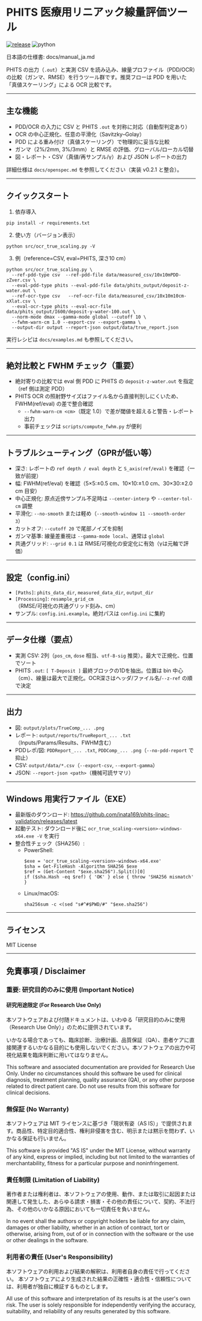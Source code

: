 ﻿# PHITS 医療用リニアック線量評価ツール

[![release](https://img.shields.io/github/v/release/inata169/phits-linac-validation?include_prereleases&label=release)](https://github.com/inata169/phits-linac-validation/releases/latest)
![python](https://img.shields.io/badge/python-%3E%3D3.9-blue)

日本語の仕様書: docs/manual_ja.md

PHITS の出力（`.out`）と実測 CSV を読み込み、線量プロファイル（PDD/OCR）の比較（ガンマ、RMSE）を行うツール群です。推奨フローは PDD を用いた「真値スケーリング」による OCR 比較です。

---

## 主な機能
- PDD/OCR の入力に CSV と PHITS `.out` を対称に対応（自動型判定あり）
- OCR の中心正規化、任意の平滑化（Savitzky–Golay）
- PDD による重み付け（真値スケーリング）で物理的に妥当な比較
- ガンマ（2%/2mm, 3%/3mm）と RMSE の評価、グローバル/ローカル切替
- 図・レポート・CSV（真値/再サンプル/γ）および JSON レポートの出力

詳細仕様は `docs/openspec.md` を参照してください（実装 v0.2.1 と整合）。

---

## クイックスタート
1) 依存導入
```
pip install -r requirements.txt
```
2) 使い方（バージョン表示）
```
python src/ocr_true_scaling.py -V
```
3) 例（reference=CSV, eval=PHITS, 深さ10 cm）
```
python src/ocr_true_scaling.py \
  --ref-pdd-type csv  --ref-pdd-file data/measured_csv/10x10mPDD-zZver.csv \
  --eval-pdd-type phits --eval-pdd-file data/phits_output/deposit-z-water.out \
  --ref-ocr-type csv   --ref-ocr-file data/measured_csv/10x10m10cm-xXlat.csv \
  --eval-ocr-type phits --eval-ocr-file data/phits_output/I600/deposit-y-water-100.out \
  --norm-mode dmax --gamma-mode global --cutoff 10 \
  --fwhm-warn-cm 1.0 --export-csv --export-gamma \
  --output-dir output --report-json output/data/true_report.json
```

実行レシピは `docs/examples.md` も参照してください。

---

## 絶対比較と FWHM チェック（重要）
- 絶対寄りの比較では eval 側 PDD に PHITS の `deposit-z-water.out` を指定（ref 側は測定 PDD）
- PHITS OCR の照射野サイズはファイル名から直接判別しにくいため、FWHM(ref/eval) の差で整合確認
  - `--fwhm-warn-cm <cm>`（既定 1.0）で差が閾値を超えると警告・レポート出力
  - 事前チェックは `scripts/compute_fwhm.py` が便利

---

## トラブルシューティング（GPRが低い等）
- 深さ: レポートの `ref depth / eval depth` と `S_axis(ref/eval)` を確認（一致が前提）
- 幅: FWHM(ref/eval) を確認（5×5:±0.5 cm、10×10:±1.0 cm、30×30:±2.0 cm 目安）
- 中心正規化: 原点近傍サンプル不足時は `--center-interp` や `--center-tol-cm` 調整
- 平滑化: `--no-smooth` または軽め（`--smooth-window 11 --smooth-order 3`）
- カットオフ: `--cutoff 20` で尾部ノイズを抑制
- ガンマ基準: 線量差重視は `--gamma-mode local`、通常は `global`
- 共通グリッド: `--grid 0.1` は RMSE/可視化の安定化に有効（γは元軸で評価）

---

## 設定（config.ini）
- `[Paths]`: `phits_data_dir`, `measured_data_dir`, `output_dir`
- `[Processing]`: `resample_grid_cm`（RMSE/可視化の共通グリッド刻み、cm）
- サンプル: `config.ini.example`。絶対パスは `config.ini` に集約

---

## データ仕様（要点）
- 実測 CSV: 2列（`pos_cm`, `dose` 相当、`utf-8-sig` 推奨）。最大で正規化、位置でソート
- PHITS `.out`: `[ T-Deposit ]` 最終ブロックの1Dを抽出。位置は bin 中心（cm）、線量は最大で正規化。OCR深さはヘッダ/ファイル名/`--z-ref` の順で決定

---

## 出力
- 図: `output/plots/TrueComp_... .png`
- レポート: `output/reports/TrueReport_... .txt`（Inputs/Params/Results、FWHM含む）
- PDDレポ/図: `PDDReport_... .txt`, `PDDComp_... .png`（`--no-pdd-report` で抑止）
- CSV: `output/data/*.csv`（`--export-csv`, `--export-gamma`）
- JSON: `--report-json <path>`（機械可読サマリ）

---

## Windows 用実行ファイル（EXE）
- 最新版のダウンロード: https://github.com/inata169/phits-linac-validation/releases/latest
- 起動テスト: ダウンロード後に `ocr_true_scaling-<version>-windows-x64.exe -V` を実行
- 整合性チェック（SHA256）:
  - PowerShell:
    ```
    $exe = 'ocr_true_scaling-<version>-windows-x64.exe'
    $sha = Get-FileHash -Algorithm SHA256 $exe
    $ref = (Get-Content "$exe.sha256").Split()[0]
    if ($sha.Hash -eq $ref) { 'OK' } else { throw 'SHA256 mismatch' }
    ```
  - Linux/macOS:
    ```
    sha256sum -c <(sed "s#^#$PWD/#" "$exe.sha256")
    ```

---

## ライセンス
MIT License

---

## 免責事項 / Disclaimer

### 重要: 研究目的のみに使用 (Important Notice)

#### 研究用途限定 (For Research Use Only)

本ソフトウェアおよび付随ドキュメントは、いわゆる「研究目的のみに使用（Research Use Only）」のために提供されています。

いかなる場合であっても、臨床診断、治療計画、品質保証（QA）、患者ケアに直接関連するいかなる目的にも使用しないでください。本ソフトウェアの出力や可視化結果を臨床判断に用いてはなりません。

This software and associated documentation are provided for Research Use Only.
Under no circumstances should this software be used for clinical diagnosis, treatment planning, quality assurance (QA), or any other purpose related to direct patient care. Do not use results from this software for clinical decisions.

### 無保証 (No Warranty)

本ソフトウェアは MIT ライセンスに基づき「現状有姿（AS IS）」で提供されます。商品性、特定目的適合性、権利非侵害を含む、明示または黙示を問わず、いかなる保証も行いません。

This software is provided "AS IS" under the MIT License, without warranty of any kind, express or implied, including but not limited to the warranties of merchantability, fitness for a particular purpose and noninfringement.

### 責任制限 (Limitation of Liability)

著作者または権利者は、本ソフトウェアの使用、動作、または取引に起因または関連して発生した、あらゆる請求・損害・その他の責任について、契約、不法行為、その他のいかなる原因においても一切責任を負いません。

In no event shall the authors or copyright holders be liable for any claim, damages or other liability, whether in an action of contract, tort or otherwise, arising from, out of or in connection with the software or the use or other dealings in the software.

### 利用者の責任 (User's Responsibility)

本ソフトウェアの利用および結果の解釈は、利用者自身の責任で行ってください。
本ソフトウェアにより生成された結果の正確性・適合性・信頼性については、利用者が独自に検証するものとします。

All use of this software and interpretation of its results is at the user's own risk. The user is solely responsible for independently verifying the accuracy, suitability, and reliability of any results generated by this software.
